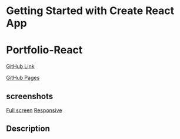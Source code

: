 # Getting Started with Create React App

# Portfolio-React

[GitHub Link](https://github.com/Jlnaraga/portfolio-react.git)

[GitHub Pages]()

## screenshots
[Full screen](./src/assets/images/react-portfolio.png)
[Responsive](./src/assets/images/react-portfolio.png_(responsive).png)

## Description


